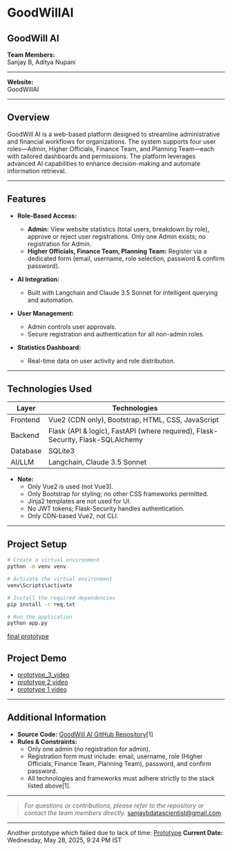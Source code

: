 # GoodWillAI
## GoodWill AI

**Team Members:**  
Sanjay B, Aditya Nupani

---

**Website:**  
GoodWillAI

---

## Overview

GoodWill AI is a web-based platform designed to streamline administrative and financial workflows for organizations. The system supports four user roles—Admin, Higher Officials, Finance Team, and Planning Team—each with tailored dashboards and permissions. The platform leverages advanced AI capabilities to enhance decision-making and automate information retrieval.

---

## Features

- **Role-Based Access:**  
  - **Admin:** View website statistics (total users, breakdown by role), approve or reject user registrations. Only one Admin exists; no registration for Admin.
  - **Higher Officials, Finance Team, Planning Team:** Register via a dedicated form (email, username, role selection, password & confirm password).

- **AI Integration:**  
  - Built with Langchain and Claude 3.5 Sonnet for intelligent querying and automation.

- **User Management:**  
  - Admin controls user approvals.
  - Secure registration and authentication for all non-admin roles.

- **Statistics Dashboard:**  
  - Real-time data on user activity and role distribution.

---

## Technologies Used

| Layer     | Technologies                                                                                  |
|-----------|----------------------------------------------------------------------------------------------|
| Frontend  | Vue2 (CDN only), Bootstrap, HTML, CSS, JavaScript                                            |
| Backend   | Flask (API & logic), FastAPI (where required), Flask-Security, Flask-SQLAlchemy              |
| Database  | SQLite3                                                                                      |
| AI/LLM    | Langchain, Claude 3.5 Sonnet                                                                 |

- **Note:**  
  - Only Vue2 is used (not Vue3).
  - Only Bootstrap for styling; no other CSS frameworks permitted.
  - Jinja2 templates are not used for UI.
  - No JWT tokens; Flask-Security handles authentication.
  - Only CDN-based Vue2, not CLI.

---

## Project Setup

```bash
# Create a virtual environment
python -m venv venv

# Activate the virtual environment
venv\Scripts\activate

# Install the required dependencies
pip install -r req.txt

# Run the application
python app.py
```
[final prototype](https://youtu.be/QpoXYHmfJM0)

## Project Demo

- [prototype_3_video](https://youtu.be/k1i_r_9FjnQ)
- [prototype 2 video](https://youtu.be/ZBcQ-eYioMY)
- [prototype 1 video](https://youtu.be/SxAdyucfv6o)
---

## Additional Information

- **Source Code:** [GoodWill AI GitHub Repository](https://github.com/22f1001023/GoodWillAI)[1]
- **Rules & Constraints:**  
  - Only one admin (no registration for admin).
  - Registration form must include: email, username, role (Higher Officials, Finance Team, Planning Team), password, and confirm password.
  - All technologies and frameworks must adhere strictly to the stack listed above[1].

---

> *For questions or contributions, please refer to the repository or contact the team members directly.*
sanjaybdatascientist@gmail.com

---
Another prototype which failed due to lack of time: [Prototype](https://github.com/22f1001023/GoodwillAI_prototype/settings)
**Current Date:** Wednesday, May 28, 2025, 9:24 PM IST


